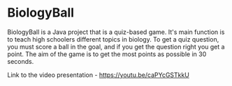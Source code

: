 # BiologyBall
BiologyBall is a Java project that is a quiz-based game.
It's main function is to teach high schoolers different topics in biology.
To get a quiz question, you must score a ball in the goal, and if you get the question right you get a point.
The aim of the game is to get the most points as possible in 30 seconds.

Link to the video presentation - https://youtu.be/caPYcGSTkkU
